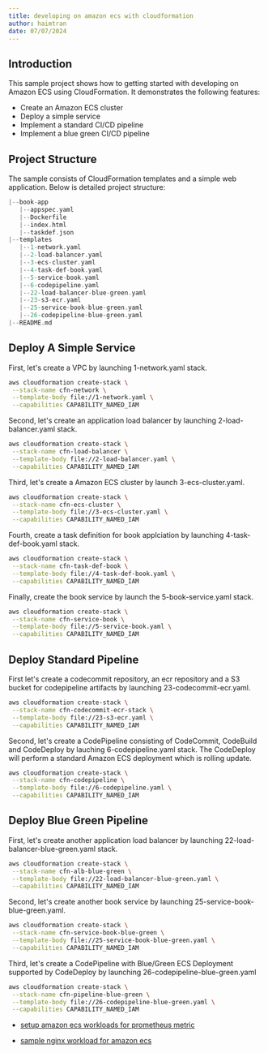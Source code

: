 ```yaml
---
title: developing on amazon ecs with cloudformation
author: haimtran
date: 07/07/2024
---
```


## Introduction

This sample project shows how to getting started with developing on Amazon ECS using CloudFormation. It demonstrates the following features:

- Create an Amazon ECS cluster
- Deploy a simple service
- Implement a standard CI/CD pipeline
- Implement a blue green CI/CD pipeline

## Project Structure

The sample consists of CloudFormation templates and a simple web application. Below is detailed project structure:

```go
|--book-app
   |--appspec.yaml
   |--Dockerfile
   |--index.html
   |--taskdef.json
|--templates
   |--1-network.yaml
   |--2-load-balancer.yaml
   |--3-ecs-cluster.yaml
   |--4-task-def-book.yaml
   |--5-service-book.yaml
   |--6-codepipeline.yaml
   |--22-load-balancer-blue-green.yaml
   |--23-s3-ecr.yaml
   |--25-service-book-blue-green.yaml
   |--26-codepipeline-blue-green.yaml
|--README.md
```

## Deploy A Simple Service

First, let's create a VPC by launching 1-network.yaml stack.

```bash
aws cloudformation create-stack \
 --stack-name cfn-network \
 --template-body file://1-network.yaml \
 --capabilities CAPABILITY_NAMED_IAM
```

Second, let's create an application load balancer by launching 2-load-balancer.yaml stack.

```bash
aws cloudformation create-stack \
 --stack-name cfn-load-balancer \
 --template-body file://2-load-balancer.yaml \
 --capabilities CAPABILITY_NAMED_IAM
```

Third, let's create a Amazon ECS cluster by launch 3-ecs-cluster.yaml.

```bash
aws cloudformation create-stack \
 --stack-name cfn-ecs-cluster \
 --template-body file://3-ecs-cluster.yaml \
 --capabilities CAPABILITY_NAMED_IAM

```

Fourth, create a task definition for book applciation by launching 4-task-def-book.yaml stack.

```bash
aws cloudformation create-stack \
 --stack-name cfn-task-def-book \
 --template-body file://4-task-def-book.yaml \
 --capabilities CAPABILITY_NAMED_IAM
```

Finally, create the book service by launch the 5-book-service.yaml stack.

```bash
aws cloudformation create-stack \
 --stack-name cfn-service-book \
 --template-body file://5-service-book.yaml \
 --capabilities CAPABILITY_NAMED_IAM
```

## Deploy Standard Pipeline

First let's create a codecommit repository, an ecr repository and a S3 bucket for codepipeline artifacts by launching 23-codecommit-ecr.yaml.

```bash
aws cloudformation create-stack \
 --stack-name cfn-codecommit-ecr-stack \
 --template-body file://23-s3-ecr.yaml \
 --capabilities CAPABILITY_NAMED_IAM
```

Second, let's create a CodePipeline consisting of CodeCommit, CodeBuild and CodeDeploy by lauching 6-codepipeline.yaml stack. The CodeDeploy will perform a standard Amazon ECS deployment which is rolling update.

```bash
aws cloudformation create-stack \
 --stack-name cfn-codepipeline \
 --template-body file://6-codepipeline.yaml \
 --capabilities CAPABILITY_NAMED_IAM
```

## Deploy Blue Green Pipeline

First, let's create another application load balancer by launching 22-load-balancer-blue-green.yaml stack.

```bash
aws cloudformation create-stack \
 --stack-name cfn-alb-blue-green \
 --template-body file://22-load-balancer-blue-green.yaml \
 --capabilities CAPABILITY_NAMED_IAM
```

Second, let's create another book service by launching 25-service-book-blue-green.yaml.

```bash
aws cloudformation create-stack \
 --stack-name cfn-service-book-blue-green \
 --template-body file://25-service-book-blue-green.yaml \
 --capabilities CAPABILITY_NAMED_IAM
```

Third, let's create a CodePipeline with Blue/Green ECS Deployment supported by CodeDeploy by launching 26-codepipeline-blue-green.yaml

```bash
aws cloudformation create-stack \
 --stack-name cfn-pipeline-blue-green \
 --template-body file://26-codepipeline-blue-green.yaml \
 --capabilities CAPABILITY_NAMED_IAM
```
- [setup amazon ecs workloads for prometheus metric](https://docs.aws.amazon.com/AmazonCloudWatch/latest/monitoring/ContainerInsights-Prometheus.html)

- [sample nginx workload for amazon ecs](https://docs.aws.amazon.com/AmazonCloudWatch/latest/monitoring/ContainerInsights-Prometheus-Setup-nginx-ecs.html)
